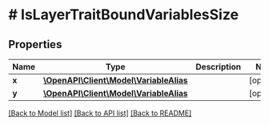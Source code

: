 # # IsLayerTraitBoundVariablesSize

## Properties

Name | Type | Description | Notes
------------ | ------------- | ------------- | -------------
**x** | [**\OpenAPI\Client\Model\VariableAlias**](VariableAlias.md) |  | [optional]
**y** | [**\OpenAPI\Client\Model\VariableAlias**](VariableAlias.md) |  | [optional]

[[Back to Model list]](../../README.md#models) [[Back to API list]](../../README.md#endpoints) [[Back to README]](../../README.md)
